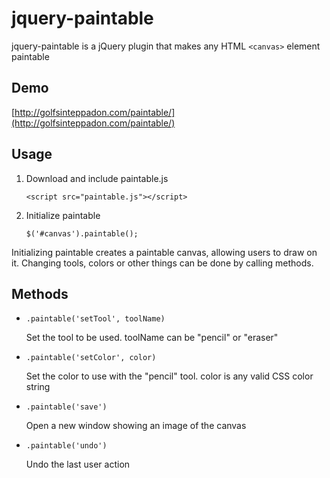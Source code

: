 jquery-paintable
=========
jquery-paintable is a jQuery plugin that makes any HTML `<canvas>` element paintable

Demo
----
[http://golfsinteppadon.com/paintable/](http://golfsinteppadon.com/paintable/)

Usage
-----

1. Download and include paintable.js

    `<script src="paintable.js"></script>`

2. Initialize paintable

    `$('#canvas').paintable();`

Initializing paintable creates a paintable canvas, allowing users to draw on it. Changing tools, colors or other things can be done by calling methods.

Methods
-------

- `.paintable('setTool', toolName)`

  Set the tool to be used. toolName can be "pencil" or "eraser"

- `.paintable('setColor', color)`

  Set the color to use with the "pencil" tool. color is any valid CSS color string

- `.paintable('save')`

  Open a new window showing an image of the canvas

- `.paintable('undo')`

  Undo the last user action